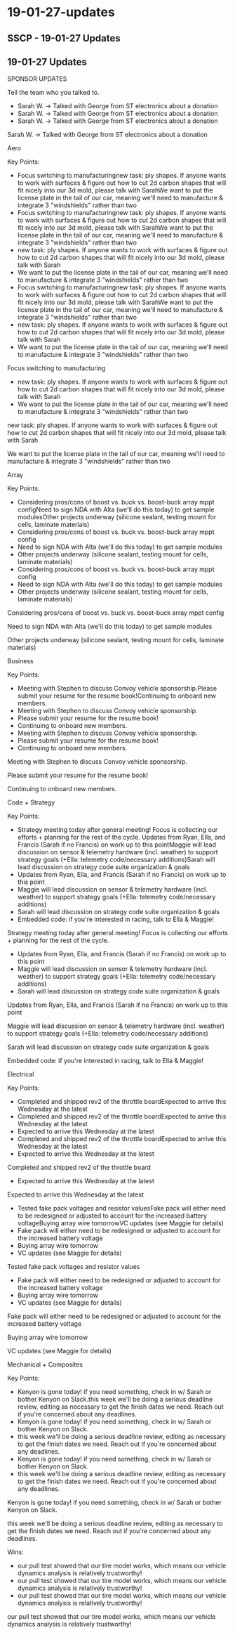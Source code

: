 # 19-01-27-updates

## SSCP - 19-01-27 Updates

## 19-01-27 Updates

SPONSOR UPDATES

Tell the team who you talked to.

* Sarah W. -> Talked with George from ST electronics about a donation
* Sarah W. -> Talked with George from ST electronics about a donation
* Sarah W. -> Talked with George from ST electronics about a donation

Sarah W. -> Talked with George from ST electronics about a donation

Aero

Key Points:

* Focus switching to manufacturingnew task: ply shapes. If anyone wants to work with surfaces & figure out how to cut 2d carbon shapes that will fit nicely into our 3d mold, please talk with SarahWe want to put the license plate in the tail of our car, meaning we'll need to manufacture & integrate 3 "windshields" rather than two
* Focus switching to manufacturingnew task: ply shapes. If anyone wants to work with surfaces & figure out how to cut 2d carbon shapes that will fit nicely into our 3d mold, please talk with SarahWe want to put the license plate in the tail of our car, meaning we'll need to manufacture & integrate 3 "windshields" rather than two
* new task: ply shapes. If anyone wants to work with surfaces & figure out how to cut 2d carbon shapes that will fit nicely into our 3d mold, please talk with Sarah
* We want to put the license plate in the tail of our car, meaning we'll need to manufacture & integrate 3 "windshields" rather than two
* Focus switching to manufacturingnew task: ply shapes. If anyone wants to work with surfaces & figure out how to cut 2d carbon shapes that will fit nicely into our 3d mold, please talk with SarahWe want to put the license plate in the tail of our car, meaning we'll need to manufacture & integrate 3 "windshields" rather than two
* new task: ply shapes. If anyone wants to work with surfaces & figure out how to cut 2d carbon shapes that will fit nicely into our 3d mold, please talk with Sarah
* We want to put the license plate in the tail of our car, meaning we'll need to manufacture & integrate 3 "windshields" rather than two

Focus switching to manufacturing

* new task: ply shapes. If anyone wants to work with surfaces & figure out how to cut 2d carbon shapes that will fit nicely into our 3d mold, please talk with Sarah
* We want to put the license plate in the tail of our car, meaning we'll need to manufacture & integrate 3 "windshields" rather than two

new task: ply shapes. If anyone wants to work with surfaces & figure out how to cut 2d carbon shapes that will fit nicely into our 3d mold, please talk with Sarah

We want to put the license plate in the tail of our car, meaning we'll need to manufacture & integrate 3 "windshields" rather than two

Array

Key Points:

* Considering pros/cons of boost vs. buck vs. boost-buck array mppt configNeed to sign NDA with Alta (we'll do this today) to get sample modulesOther projects underway (silicone sealant, testing mount for cells, laminate materials)
* Considering pros/cons of boost vs. buck vs. boost-buck array mppt config
* Need to sign NDA with Alta (we'll do this today) to get sample modules
* Other projects underway (silicone sealant, testing mount for cells, laminate materials)
* Considering pros/cons of boost vs. buck vs. boost-buck array mppt config
* Need to sign NDA with Alta (we'll do this today) to get sample modules
* Other projects underway (silicone sealant, testing mount for cells, laminate materials)

Considering pros/cons of boost vs. buck vs. boost-buck array mppt config

Need to sign NDA with Alta (we'll do this today) to get sample modules

Other projects underway (silicone sealant, testing mount for cells, laminate materials)

Business

Key Points:

* Meeting with Stephen to discuss Convoy vehicle sponsorship.Please submit your resume for the resume book!Continuing to onboard new members.
* Meeting with Stephen to discuss Convoy vehicle sponsorship.
* Please submit your resume for the resume book!
* Continuing to onboard new members.
* Meeting with Stephen to discuss Convoy vehicle sponsorship.
* Please submit your resume for the resume book!
* Continuing to onboard new members.

Meeting with Stephen to discuss Convoy vehicle sponsorship.

Please submit your resume for the resume book!

Continuing to onboard new members.

Code + Strategy

Key Points:

* Strategy meeting today after general meeting! Focus is collecting our efforts + planning for the rest of the cycle. Updates from Ryan, Ella, and Francis (Sarah if no Francis) on work up to this pointMaggie will lead discussion on sensor & telemetry hardware (incl. weather) to support strategy goals (+Ella: telemetry code/necessary additions)Sarah will lead discussion on strategy code suite organization & goals
* Updates from Ryan, Ella, and Francis (Sarah if no Francis) on work up to this point
* Maggie will lead discussion on sensor & telemetry hardware (incl. weather) to support strategy goals (+Ella: telemetry code/necessary additions)
* Sarah will lead discussion on strategy code suite organization & goals
* Embedded code: if you're interested in racing, talk to Ella & Maggie!

Strategy meeting today after general meeting! Focus is collecting our efforts + planning for the rest of the cycle.&#x20;

* Updates from Ryan, Ella, and Francis (Sarah if no Francis) on work up to this point
* Maggie will lead discussion on sensor & telemetry hardware (incl. weather) to support strategy goals (+Ella: telemetry code/necessary additions)
* Sarah will lead discussion on strategy code suite organization & goals

Updates from Ryan, Ella, and Francis (Sarah if no Francis) on work up to this point

Maggie will lead discussion on sensor & telemetry hardware (incl. weather) to support strategy goals (+Ella: telemetry code/necessary additions)

Sarah will lead discussion on strategy code suite organization & goals

Embedded code: if you're interested in racing, talk to Ella & Maggie!

Electrical

Key Points:

* Completed and shipped rev2 of the throttle boardExpected to arrive this Wednesday at the latest
* Completed and shipped rev2 of the throttle boardExpected to arrive this Wednesday at the latest
* Expected to arrive this Wednesday at the latest
* Completed and shipped rev2 of the throttle boardExpected to arrive this Wednesday at the latest
* Expected to arrive this Wednesday at the latest

Completed and shipped rev2 of the throttle board

* Expected to arrive this Wednesday at the latest

Expected to arrive this Wednesday at the latest

* Tested fake pack voltages and resistor valuesFake pack will either need to be redesigned or adjusted to account for the increased battery voltageBuying array wire tomorrowVC updates (see Maggie for details)
* Fake pack will either need to be redesigned or adjusted to account for the increased battery voltage
* Buying array wire tomorrow
* VC updates (see Maggie for details)

Tested fake pack voltages and resistor values

* Fake pack will either need to be redesigned or adjusted to account for the increased battery voltage
* Buying array wire tomorrow
* VC updates (see Maggie for details)

Fake pack will either need to be redesigned or adjusted to account for the increased battery voltage

Buying array wire tomorrow

VC updates (see Maggie for details)

Mechanical + Composites

Key Points:

* Kenyon is gone today! if you need something, check in w/ Sarah or bother Kenyon on Slack.this week we'll be doing a serious deadline review, editing as necessary to get the finish dates we need. Reach out if you're concerned about any deadlines.
* Kenyon is gone today! if you need something, check in w/ Sarah or bother Kenyon on Slack.
* this week we'll be doing a serious deadline review, editing as necessary to get the finish dates we need. Reach out if you're concerned about any deadlines.
* Kenyon is gone today! if you need something, check in w/ Sarah or bother Kenyon on Slack.
* this week we'll be doing a serious deadline review, editing as necessary to get the finish dates we need. Reach out if you're concerned about any deadlines.

Kenyon is gone today! if you need something, check in w/ Sarah or bother Kenyon on Slack.

this week we'll be doing a serious deadline review, editing as necessary to get the finish dates we need. Reach out if you're concerned about any deadlines.

Wins:

* our pull test showed that our tire model works, which means our vehicle dynamics analysis is relatively trustworthy!&#x20;
* our pull test showed that our tire model works, which means our vehicle dynamics analysis is relatively trustworthy!&#x20;
* our pull test showed that our tire model works, which means our vehicle dynamics analysis is relatively trustworthy!&#x20;

our pull test showed that our tire model works, which means our vehicle dynamics analysis is relatively trustworthy!&#x20;
